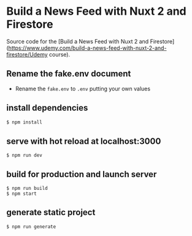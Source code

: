 # Build a News Feed with Nuxt 2 and Firestore

Source code for the [Build a News Feed with Nuxt 2 and Firestore](https://www.udemy.com/build-a-news-feed-with-nuxt-2-and-firestore/Udemy course).

## Rename the fake.env document

- Rename the `fake.env` to `.env` putting your own values

## install dependencies

```bash
$ npm install
```

## serve with hot reload at localhost:3000

```
$ npm run dev
```

## build for production and launch server

```
$ npm run build
$ npm start
```

## generate static project

```
$ npm run generate
```
